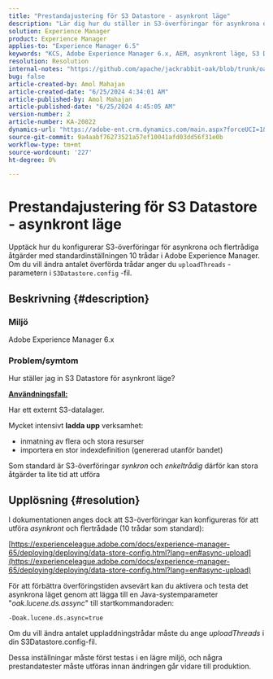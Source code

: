 ```yaml
---
title: "Prestandajustering för S3 Datastore - asynkront läge"
description: "Lär dig hur du ställer in S3-överföringar för asynkrona och flertrådiga åtgärder, som har standardvärdet 10 trådar, i Adobe Experience Manager."
solution: Experience Manager
product: Experience Manager
applies-to: "Experience Manager 6.5"
keywords: "KCS, Adobe Experience Manager 6.x, AEM, asynkront läge, S3 Datasource, OSGi"
resolution: Resolution
internal-notes: "https://github.com/apache/jackrabbit-oak/blob/trunk/oak-blob-plugins/src/main/java/org/apache/jackrabbit/oak/plugins/blob/AbstractSharedCachingDataStore.java#L250"
bug: false
article-created-by: Amol Mahajan
article-created-date: "6/25/2024 4:34:01 AM"
article-published-by: Amol Mahajan
article-published-date: "6/25/2024 4:45:05 AM"
version-number: 2
article-number: KA-20822
dynamics-url: "https://adobe-ent.crm.dynamics.com/main.aspx?forceUCI=1&pagetype=entityrecord&etn=knowledgearticle&id=02653d24-ac32-ef11-840a-6045bd06eea5"
source-git-commit: 9a4aabf76273521a57ef10041afd03dd56f31e0b
workflow-type: tm+mt
source-wordcount: '227'
ht-degree: 0%

---
```


# Prestandajustering för S3 Datastore - asynkront läge


Upptäck hur du konfigurerar S3-överföringar för asynkrona och flertrådiga åtgärder med standardinställningen 10 trådar i Adobe Experience Manager. Om du vill ändra antalet överförda trådar anger du `uploadThreads` -parametern i `S3Datastore.config` -fil.

## Beskrivning {#description}


### <b>Miljö</b>

Adobe Experience Manager 6.x



### <b>Problem/symtom</b>

Hur ställer jag in S3 Datastore för asynkront läge?

<u><b>Användningsfall:</b></u>

Har ett externt S3-datalager.

Mycket intensivt <b>ladda upp</b> verksamhet:

- inmatning av flera och stora resurser
- importera en stor indexdefinition (genererad utanför bandet)




Som standard är S3-överföringar *synkron* och *enkeltrådig* därför kan stora åtgärder ta lite tid att utföra


## Upplösning {#resolution}


I dokumentationen anges dock att S3-överföringar kan konfigureras för att utföra *asynkront* och flertrådade (10 trådar som standard):

[https://experienceleague.adobe.com/docs/experience-manager-65/deploying/deploying/data-store-config.html?lang=en#async-upload](https://experienceleague.adobe.com/docs/experience-manager-65/deploying/deploying/data-store-config.html?lang=en#async-upload)



För att förbättra överföringstiden avsevärt kan du aktivera och testa det asynkrona läget genom att lägga till en Java-systemparameter &quot;*oak.lucene.ds.assync*&quot; till startkommandoraden:


```
-Doak.lucene.ds.async=true
```


Om du vill ändra antalet uppladdningstrådar måste du ange *uploadThreads* i din S3Datastore.config-fil.



Dessa inställningar måste först testas i en lägre miljö, och några prestandatester måste utföras innan ändringen går vidare till produktion.
